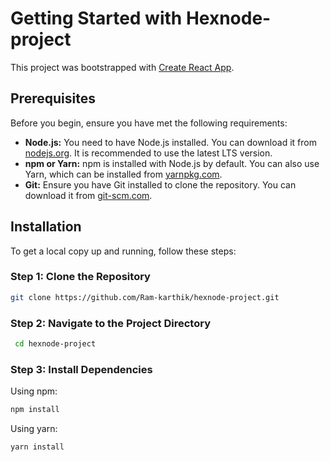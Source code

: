 # Getting Started with Hexnode-project

This project was bootstrapped with [Create React App](https://github.com/facebook/create-react-app).

## Prerequisites

Before you begin, ensure you have met the following requirements:

- **Node.js:** You need to have Node.js installed. You can download it from [nodejs.org](https://nodejs.org/). It is recommended to use the latest LTS version.
- **npm or Yarn:** npm is installed with Node.js by default. You can also use Yarn, which can be installed from [yarnpkg.com](https://yarnpkg.com/).
- **Git:** Ensure you have Git installed to clone the repository. You can download it from [git-scm.com](https://git-scm.com/).

## Installation

To get a local copy up and running, follow these steps:

### Step 1: Clone the Repository

   ```sh
   git clone https://github.com/Ram-karthik/hexnode-project.git
   ```

### Step 2: Navigate to the Project Directory
  ```sh
   cd hexnode-project
  ```

### Step 3: Install Dependencies

Using npm:

```sh
npm install
```

Using yarn:

```sh
yarn install
```
